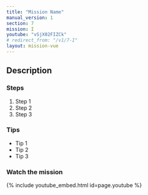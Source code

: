 ```yaml
---
title: "Mission Name"
manual_version: 1
section: 7
mission: I
youtube: "vSjX02FIZCk"
# redirect_from: "/v1/7-I"
layout: mission-vue
---
```




## Description

### Steps

1. Step 1
2. Step 2
3. Step 3

### Tips

* Tip 1
* Tip 2
* Tip 3

### Watch the mission

{% include youtube_embed.html id=page.youtube %}

